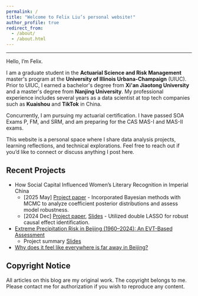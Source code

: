 ```yaml
---
permalink: /
title: "Welcome to Felix Liu’s personal website!"
author_profile: true
redirect_from: 
  - /about/
  - /about.html
---
```


---

Hello, I’m Felix. 

I am a graduate student in the **Actuarial Science and Risk Management** master's program at the **University of Illinois Urbana-Champaign** (UIUC). Prior to UIUC, I earned a bachelor's degree from **Xi'an Jiaotong University** and a master's degree from **Nanjing University**. My professional experience includes several years as a data scientist at top tech companies such as **Kuaishou** and **TikTok** in China. 

Concurrently, I am pursuing my actuarial certification. I have passed SOA Exams P, FM, and SRM, and am preparing for the CAS MAS-I and MAS-II exams.

This website is a personal space where I share data analysis projects, learning reflections, and technical explorations. Feel free to reach out if you’d like to connect or discuss anything I post here.

## Recent Projects

- How Social Capital Influenced Women’s Literary Recognition in Imperial China 
  - [2025 May] [Project paper](/portfolio/2025-05-04-literature.html) - Incorporated Bayesian methods with MCMC to analyze coefficient posterior distributions and assess model robustness.
  - [2024 Dec] [Project paper](/portfolio/2024-12-01-literature.html), [Slides](http://dx.doi.org/10.2139/ssrn.5126209) - Utilized double LASSO for robust causal effect identification.
- [Extreme Precipitation Risk in Beijing (1960–2024): An EVT-Based Assessment](/portfolio/2025-05-01-climate.html)
  - Project summary [Slides](https://docs.google.com/presentation/d/1ycfQBVjlIzTE_0mT8Y5lUUNIm3GWILAnQglmU-RvkI4/edit?usp=sharing)
- [Why does it feel like everywhere is far away in Beijing?](/portfolio/2023-08-29-beijing/)

## Copyright Notice

All articles on this blog are my original work. The copyright belongs to me. Please contact me for authorization if you wish to reproduce any content.
